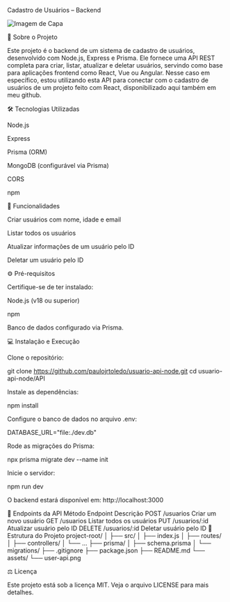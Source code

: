 Cadastro de Usuários – Backend

![Imagem de Capa](API/assets/servidor-png.png)


📌 Sobre o Projeto

Este projeto é o backend de um sistema de cadastro de usuários, desenvolvido com Node.js, Express e Prisma.
Ele fornece uma API REST completa para criar, listar, atualizar e deletar usuários, servindo como base para aplicações frontend como React, Vue ou Angular.
Nesse caso em específico, estou utilizando esta API para conectar com o cadastro de usuários de um projeto feito com React, disponibilizado aqui também em meu github.

🛠 Tecnologias Utilizadas

Node.js

Express

Prisma (ORM)

MongoDB (configurável via Prisma)

CORS

npm

🚀 Funcionalidades

Criar usuários com nome, idade e email

Listar todos os usuários

Atualizar informações de um usuário pelo ID

Deletar um usuário pelo ID

⚙️ Pré-requisitos

Certifique-se de ter instalado:

Node.js
 (v18 ou superior)

npm

Banco de dados configurado via Prisma.

💻 Instalação e Execução

Clone o repositório:

git clone https://github.com/paulojrtoledo/usuario-api-node.git
cd usuario-api-node/API


Instale as dependências:

npm install


Configure o banco de dados no arquivo .env:

DATABASE_URL="file:./dev.db"


Rode as migrações do Prisma:

npx prisma migrate dev --name init


Inicie o servidor:

npm run dev


O backend estará disponível em: http://localhost:3000

🔗 Endpoints da API
Método	Endpoint	Descrição
POST	/usuarios	Criar um novo usuário
GET	/usuarios	Listar todos os usuários
PUT	/usuarios/:id	Atualizar usuário pelo ID
DELETE	/usuarios/:id	Deletar usuário pelo ID
📂 Estrutura do Projeto
project-root/
│
├── src/
│   ├── index.js
│   ├── routes/
│   ├── controllers/
│   └── ...
├── prisma/
│   ├── schema.prisma
│   └── migrations/
├── .gitignore
├── package.json
├── README.md
└── assets/
    └── user-api.png

⚖️ Licença

Este projeto está sob a licença MIT. Veja o arquivo LICENSE
 para mais detalhes.
